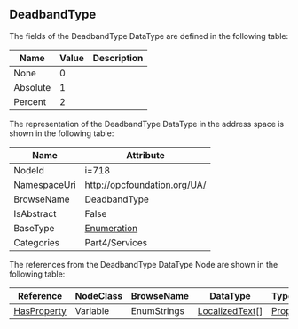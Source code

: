 <!-- datatype -->
## DeadbandType
  
<!-- end of description -->
The fields of the DeadbandType DataType are defined in the following table:  

|Name|Value| Description|
|---|---|---|
|None|0||
|Absolute|1||
|Percent|2||

The representation of the DeadbandType DataType in the address space is shown in the following table:  

|Name|Attribute|
|---|---|
|NodeId|i=718|
|NamespaceUri|http://opcfoundation.org/UA/|
|BrowseName|DeadbandType|
|IsAbstract|False|
|BaseType|[Enumeration](../../../Part3/DataTypes/Enumeration/readme.md)|
|Categories|Part4/Services|

The references from the DeadbandType DataType Node are shown in the following table:  

|Reference|NodeClass|BrowseName|DataType|TypeDefinition|ModellingRule|
|---|---|---|---|---|---|
|[HasProperty](../../../Part3/ReferenceTypes/HasProperty/readme.md)|Variable|EnumStrings|[LocalizedText](../../../Part3/DataTypes/LocalizedText/readme.md)[]|[PropertyType](../../Part5/VariableTypes/PropertyType/readme.md)|[Mandatory](../../Objects/Mandatory/readme.md)|

